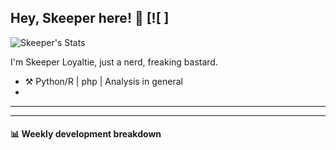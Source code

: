 

## Hey, Skeeper here! :wave: [![ ]

![Skeeper's Stats ](https://github-readme-stats.vercel.app/api?username=skeeperloyaltie&show_icons=true&theme=radical)

I'm Skeeper Loyaltie, just a nerd, freaking bastard.
-   :hammer_and_pick: Python/R | php | Analysis in general
-   

---


---

#### :bar_chart: Weekly development breakdown


